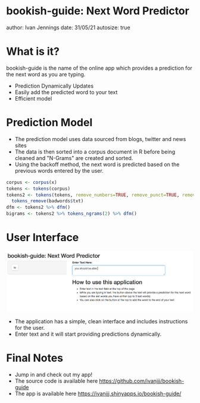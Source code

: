 bookish-guide: Next Word Predictor
========================================================
author: Ivan Jennings
date: 31/05/21
autosize: true

What is it?
========================================================

bookish-guide is the name of the online app which provides a prediction for the next word as you are typing.

- Prediction Dynamically Updates
- Easily add the predicted word to your text
- Efficient model

Prediction Model
========================================================

- The prediction model uses data sourced from blogs, twitter and news sites
- The data is then sorted into a corpus document in R before being cleaned and "N-Grams" are created and sorted.
- Using the backoff method, the next word is predicted based on the previous words entered by the user.

```r
corpus <- corpus(x)
tokens <- tokens(corpus)
tokens2 <- tokens(tokens, remove_numbers=TRUE, remove_punct=TRUE, remove_symbols=TRUE, remove_url=TRUE) %>%
  tokens_remove(badwords$txt)
dfm <- tokens2 %>% dfm()
bigrams <- tokens2 %>% tokens_ngrams(2) %>% dfm()
```
User Interface
========================================================

![](bookish-guide.png)

- The application has a simple, clean interface and includes instructions for the user.
- Enter text and it will start providing predictions dynamically.

Final Notes
========================================================

- Jump in and check out my app!
- The source code is available here https://github.com/ivanjjj/bookish-guide
- The app is available here https://ivanjjj.shinyapps.io/bookish-guide/
